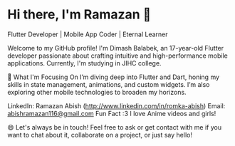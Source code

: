 # Hi there, I'm Ramazan 👋
Flutter Developer | Mobile App Coder | Eternal Learner

Welcome to my GitHub profile! I'm Dimash Balabek, an 17-year-old Flutter developer passionate about crafting intuitive and high-performance mobile applications. Currently, I'm studying in JIHC college.

🔭 What I'm Focusing On
I’m diving deep into Flutter and Dart, honing my skills in state management, animations, and custom widgets. I’m also exploring other mobile technologies to broaden my horizons.


LinkedIn: Ramazan Abish (http://www.linkedin.com/in/romka-abish)
Email: abishramazan116@gmail.com
Fun Fact :3
I love Anime videos and girls!

😄 Let's always be in touch!
Feel free to ask or get contact with me if you want to chat about it, collaborate on a project, or just say hello!
